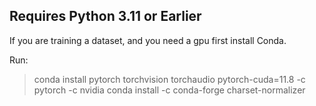 **Requires Python 3.11 or Earlier**
------------
If you are training a dataset, and you need a gpu first install Conda.

Run:
>conda install pytorch torchvision torchaudio pytorch-cuda=11.8 -c pytorch -c nvidia
>conda install -c conda-forge charset-normalizer

